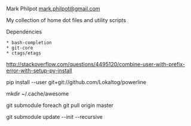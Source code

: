 Mark Philpot
mark.philpot@gmail.com

My collection of home dot files and utility scripts

Dependencies

    * bash-completion
    * git-core
    * ctags/etags

http://stackoverflow.com/questions/4495120/combine-user-with-prefix-error-with-setup-py-install

pip install --user git+git://github.com/Lokaltog/powerline

mkdir ~/.cache/awesome

git submodule foreach git pull origin master

git submodule update --init --recursive
